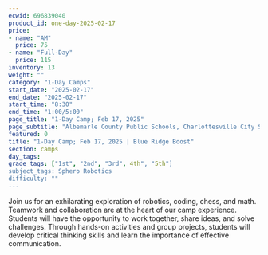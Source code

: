 ```yaml
---
ecwid: 696839040
product_id: one-day-2025-02-17
price:
- name: "AM"
  price: 75
- name: "Full-Day"
  price: 115
inventory: 13
weight: ""
category: "1-Day Camps"
start_date: "2025-02-17"
end_date: "2025-02-17"
start_time: "8:30"
end_time: "1:00/5:00"
page_title: "1-Day Camp; Feb 17, 2025"
page_subtitle: "Albemarle County Public Schools, Charlottesville City Schools, Peabody School, St. Anne's-Belfield School"
featured: 0
title: "1-Day Camp; Feb 17, 2025 | Blue Ridge Boost"
section: camps
day_tags: 
grade_tags: ["1st", "2nd", "3rd", 4th", "5th"]
subject_tags: Sphero Robotics
difficulty: ""
---
```

Join us for an exhilarating exploration of robotics, coding, chess, and math. Teamwork and collaboration are at the heart of our camp experience. Students will have the opportunity to work together, share ideas, and solve challenges. Through hands-on activities and group projects, students will develop critical thinking skills and learn the importance of effective communication.
